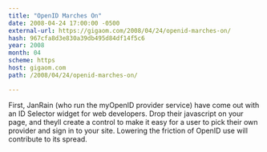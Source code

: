 ```yaml
---
title: "OpenID Marches On"
date: 2008-04-24 17:00:00 -0500
external-url: https://gigaom.com/2008/04/24/openid-marches-on/
hash: 967cfa8d3e830a39db495d84df14f5c6
year: 2008
month: 04
scheme: https
host: gigaom.com
path: /2008/04/24/openid-marches-on/

---
```


First, JanRain (who run the myOpenID provider service) have come out with an ID Selector widget for web developers. Drop their javascript on your page, and theyll create a control to make it easy for a user to pick their own provider and sign in to your site. Lowering the friction of OpenID use will contribute to its spread.
